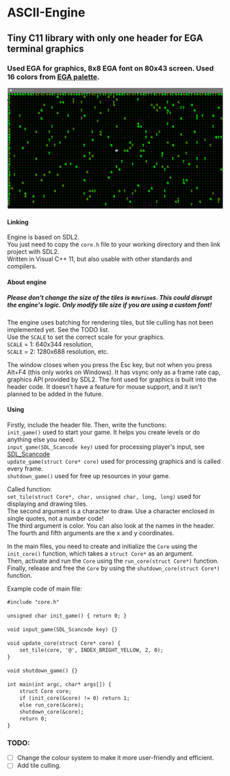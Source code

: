 # ASCII-Engine
## Tiny C11 library with only one header for EGA terminal graphics
### Used EGA for graphics, 8x8 EGA font on 80x43 screen. Used 16 colors from [EGA palette](https://en.wikipedia.org/wiki/Enhanced_Graphics_Adapter#:~:text=Default%20EGA%2016%2Dcolor%20palette%2C%20matching%20CGA%20colors).
![screenshot](https://github.com/Ztry8/ASCII-Engine/blob/main/screenshots/1.PNG)

#### Linking
Engine is based on SDL2.    
You just need to copy the `core.h` file to your working directory and then link project with SDL2.   
Written in Visual C++ 11, but also usable with other standards and compilers.

#### About engine
##### Please don't change the size of the tiles is `#define`s. This could disrupt the engine's logic. Only modify tile size if you are using a custom font!
The engine uses batching for rendering tiles, but tile culling has not been implemented yet. See the TODO list.   
Use the `SCALE` to set the correct scale for your graphics.   
`SCALE` = 1: 640x344 resolution,   
`SCALE` = 2: 1280x688 resolution, etc.

The window closes when you press the Esc key, but not when you press Alt+F4 (this only works on Windows).
It has vsync only as a frame rate cap, graphics API provided by SDL2. The font used for graphics is built into the header code.
It doesn't have a feature for mouse support, and it isn't planned to be added in the future.

#### Using
Firstly, include the header file. Then, write the functions:   
`init_game()` used to start your game. It helps you create levels or do anything else you need.   
`input_game(SDL_Scancode key)` used for processing player's input, see [SDL_Scancode](https://wiki.libsdl.org/SDL2/SDL_Scancode)   
`update_game(struct Core* core)` used for processing graphics and is called every frame.   
`shutdown_game()` used for free up resources in your game.   

Called function:   
`set_tile(struct Core*, char, unsigned char, long, long)` used for displaying and drawing tiles.   
The second argument is a character to draw. Use a character enclosed in single quotes, not a number code!   
The third argument is color. You can also look at the names in the header.   
The fourth and fifth arguments are the x and y coordinates.

In the main files, you need to create and initialize the `Core` using the `init_core()` function, which takes a `struct Core*` as an argument.   
Then, activate and run the `Core` using the `run_core(struct Core*)` function.   
Finally, release and free the `Core` by using the `shutdown_core(struct Core*)` function.

Example code of main file:
```
#include "core.h"

unsigned char init_game() { return 0; }

void input_game(SDL_Scancode key) {}

void update_core(struct Core* core) {
	set_tile(core, '@', INDEX_BRIGHT_YELLOW, 2, 0);
}

void shutdown_game() {}

int main(int argc, char* args[]) {
	struct Core core;
	if (init_core(&core) != 0) return 1;
	else run_core(&core);
	shutdown_core(&core);
	return 0;
}
```

### TODO:
- [ ] Change the colour system to make it more user-friendly and efficient.
- [ ] Add tile culling.
